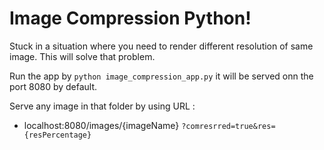 **Image Compression Python!**
===================


Stuck in a situation where you need to render different resolution of same image. This will solve that problem.

Run the app by `python image_compression_app.py` it will be served onn the port 8080 by default.

Serve any image in that folder by using URL :

 - localhost:8080/images/{imageName} `?comresrred=true&res={resPercentage}`
